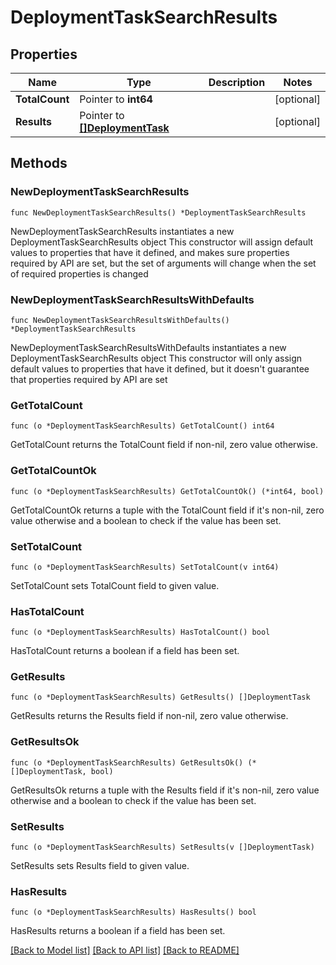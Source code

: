 # DeploymentTaskSearchResults

## Properties

Name | Type | Description | Notes
------------ | ------------- | ------------- | -------------
**TotalCount** | Pointer to **int64** |  | [optional] 
**Results** | Pointer to [**[]DeploymentTask**](DeploymentTask.md) |  | [optional] 

## Methods

### NewDeploymentTaskSearchResults

`func NewDeploymentTaskSearchResults() *DeploymentTaskSearchResults`

NewDeploymentTaskSearchResults instantiates a new DeploymentTaskSearchResults object
This constructor will assign default values to properties that have it defined,
and makes sure properties required by API are set, but the set of arguments
will change when the set of required properties is changed

### NewDeploymentTaskSearchResultsWithDefaults

`func NewDeploymentTaskSearchResultsWithDefaults() *DeploymentTaskSearchResults`

NewDeploymentTaskSearchResultsWithDefaults instantiates a new DeploymentTaskSearchResults object
This constructor will only assign default values to properties that have it defined,
but it doesn't guarantee that properties required by API are set

### GetTotalCount

`func (o *DeploymentTaskSearchResults) GetTotalCount() int64`

GetTotalCount returns the TotalCount field if non-nil, zero value otherwise.

### GetTotalCountOk

`func (o *DeploymentTaskSearchResults) GetTotalCountOk() (*int64, bool)`

GetTotalCountOk returns a tuple with the TotalCount field if it's non-nil, zero value otherwise
and a boolean to check if the value has been set.

### SetTotalCount

`func (o *DeploymentTaskSearchResults) SetTotalCount(v int64)`

SetTotalCount sets TotalCount field to given value.

### HasTotalCount

`func (o *DeploymentTaskSearchResults) HasTotalCount() bool`

HasTotalCount returns a boolean if a field has been set.

### GetResults

`func (o *DeploymentTaskSearchResults) GetResults() []DeploymentTask`

GetResults returns the Results field if non-nil, zero value otherwise.

### GetResultsOk

`func (o *DeploymentTaskSearchResults) GetResultsOk() (*[]DeploymentTask, bool)`

GetResultsOk returns a tuple with the Results field if it's non-nil, zero value otherwise
and a boolean to check if the value has been set.

### SetResults

`func (o *DeploymentTaskSearchResults) SetResults(v []DeploymentTask)`

SetResults sets Results field to given value.

### HasResults

`func (o *DeploymentTaskSearchResults) HasResults() bool`

HasResults returns a boolean if a field has been set.


[[Back to Model list]](../README.md#documentation-for-models) [[Back to API list]](../README.md#documentation-for-api-endpoints) [[Back to README]](../README.md)


